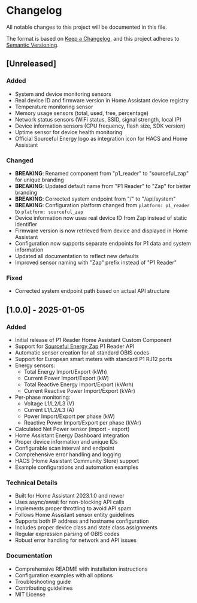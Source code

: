 # Changelog

All notable changes to this project will be documented in this file.

The format is based on [Keep a Changelog](https://keepachangelog.com/en/1.0.0/),
and this project adheres to [Semantic Versioning](https://semver.org/spec/v2.0.0.html).

## [Unreleased]

### Added
- System and device monitoring sensors
- Real device ID and firmware version in Home Assistant device registry
- Temperature monitoring sensor
- Memory usage sensors (total, used, free, percentage)
- Network status sensors (WiFi status, SSID, signal strength, local IP)
- Device information sensors (CPU frequency, flash size, SDK version)
- Uptime sensor for device health monitoring
- Official Sourceful Energy logo as integration icon for HACS and Home Assistant

### Changed
- **BREAKING**: Renamed component from "p1_reader" to "sourceful_zap" for unique branding
- **BREAKING**: Updated default name from "P1 Reader" to "Zap" for better branding
- **BREAKING**: Corrected system endpoint from "/" to "/api/system"
- **BREAKING**: Configuration platform changed from `platform: p1_reader` to `platform: sourceful_zap`
- Device information now uses real device ID from Zap instead of static identifier
- Firmware version is now retrieved from device and displayed in Home Assistant
- Configuration now supports separate endpoints for P1 data and system information
- Updated all documentation to reflect new defaults
- Improved sensor naming with "Zap" prefix instead of "P1 Reader"

### Fixed
- Corrected system endpoint path based on actual API structure

## [1.0.0] - 2025-01-05

### Added
- Initial release of P1 Reader Home Assistant Custom Component
- Support for [Sourceful Energy Zap](https://sourceful.energy/store/sourceful-energy-zap) P1 Reader API
- Automatic sensor creation for all standard OBIS codes
- Support for European smart meters with standard P1 RJ12 ports
- Energy sensors:
  - Total Energy Import/Export (kWh)
  - Current Power Import/Export (kW)
  - Total Reactive Energy Import/Export (kVArh)
  - Current Reactive Power Import/Export (kVAr)
- Per-phase monitoring:
  - Voltage L1/L2/L3 (V)
  - Current L1/L2/L3 (A)
  - Power Import/Export per phase (kW)
  - Reactive Power Import/Export per phase (kVAr)
- Calculated Net Power sensor (import - export)
- Home Assistant Energy Dashboard integration
- Proper device information and unique IDs
- Configurable scan interval and endpoint
- Comprehensive error handling and logging
- HACS (Home Assistant Community Store) support
- Example configurations and automation examples

### Technical Details
- Built for Home Assistant 2023.1.0 and newer
- Uses async/await for non-blocking API calls
- Implements proper throttling to avoid API spam
- Follows Home Assistant sensor entity guidelines
- Supports both IP address and hostname configuration
- Includes proper device class and state class assignments
- Regular expression parsing of OBIS codes
- Robust error handling for network and API issues

### Documentation
- Comprehensive README with installation instructions
- Configuration examples with all options
- Troubleshooting guide
- Contributing guidelines
- MIT License 